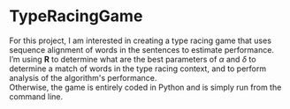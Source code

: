 # TypeRacingGame

For this project, I am interested in creating a type racing game that uses sequence alignment of words in the sentences to estimate performance. \
I’m using **R** to determine what are the best parameters of $\alpha$ and $\delta$ to determine a match of words in the type racing context, 
and to perform analysis of the algorithm's performance. \
Otherwise, the game is entirely coded in Python and is simply run from the command line. 
